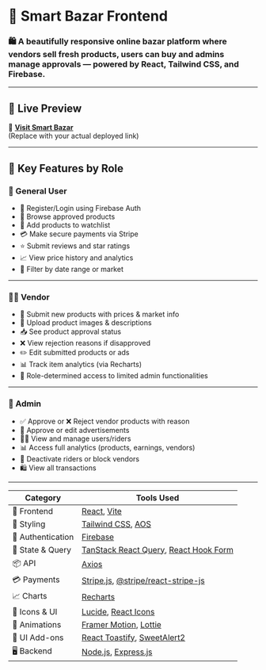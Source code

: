 # 🌽 Smart Bazar Frontend

### 🛍️ A beautifully responsive online bazar platform where vendors sell fresh products, users can buy and admins manage approvals — powered by React, Tailwind CSS, and Firebase.

---

## 🚀 Live Preview

🔗 **[Visit Smart Bazar](https://gleaming-alpaca-00df2d.netlify.app)**  
(Replace with your actual deployed link)

---

## 🎯 Key Features by Role

### 👤 General User
- 🔐 Register/Login using Firebase Auth
- 🛒 Browse approved products
- 📝 Add products to watchlist
- 💳 Make secure payments via Stripe
- ⭐ Submit reviews and star ratings
- 📈 View price history and analytics
- 📅 Filter by date range or market

---

### 🧑‍🌾 Vendor
- 📝 Submit new products with prices & market info
- 📸 Upload product images & descriptions
- 📥 See product approval status
- ❌ View rejection reasons if disapproved
- ✏️ Edit submitted products or ads
- 📊 Track item analytics (via Recharts)
- 🎯 Role-determined access to limited admin functionalities

---

### 👑 Admin
- ✅ Approve or ❌ Reject vendor products with reason
- 📢 Approve or edit advertisements
- 🧑‍💼 View and manage users/riders
- 📊 Access full analytics (products, earnings, vendors)
- 🚫 Deactivate riders or block vendors
- 🛍️ View all transactions

---

| Category          | Tools Used                                                                                                  |
| ----------------- | ----------------------------------------------------------------------------------------------------------- |
| 🚀 Frontend       | [React](https://reactjs.org/), [Vite](https://vitejs.dev/)                                                  |
| 🎨 Styling        | [Tailwind CSS](https://tailwindcss.com/), [AOS](https://michalsnik.github.io/aos/)                          |
| 🔐 Authentication | [Firebase](https://firebase.google.com/)                                                                    |
| 🧠 State & Query  | [TanStack React Query](https://tanstack.com/query/v5), [React Hook Form](https://react-hook-form.com/)      |
| 📦 API            | [Axios](https://axios-http.com/)                                                                            |
| 💳 Payments       | [Stripe.js](https://stripe.com/docs/js), [@stripe/react-stripe-js](https://stripe.com/docs/stripe-js/react) |
| 📈 Charts         | [Recharts](https://recharts.org/)                                                                           |
| 📸 Icons & UI     | [Lucide](https://lucide.dev/), [React Icons](https://react-icons.github.io/react-icons/)                    |
| 🎥 Animations     | [Framer Motion](https://www.framer.com/motion/), [Lottie](https://lottiefiles.com/)                         |
| 🧁 UI Add-ons     | [React Toastify](https://fkhadra.github.io/react-toastify/), [SweetAlert2](https://sweetalert2.github.io/)  |
| 🖥️ Backend       | [Node.js](https://nodejs.org/), [Express.js](https://expressjs.com/)                                        |


